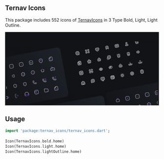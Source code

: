 
## Ternav Icons

This package includes 552 icons of [TernavIcons](https://ternav.ir/te-icon) in 3 Type Bold, Light, Light Outline.

![TernavIcons](ternav_icons.png)

## Usage

 ```dart
 import 'package:ternav_icons/ternav_icons.dart';

 Icon(TernavIcons.bold.home)
 Icon(TernavIcons.light.home)
 Icon(TernavIcons.lightOutline.home)

 ```